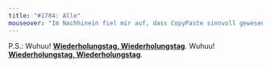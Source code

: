 ```yaml
---
title: "#1784: Alle"
mouseover: "Im Nachhinein fiel mir auf, dass CopyPaste sinnvoll gewesen wäre. Im Nachhinein fiel mir auf, dass CopyPaste sinnvoll gewesen wäre."
---
```


P.S.:
Wuhuu! <a href="http://www.fonflatter.de/kalender"><strong>Wiederholungstag, Wiederholungstag</strong></a>.
Wuhuu! <a href="http://www.fonflatter.de/kalender"><strong>Wiederholungstag, Wiederholungstag</strong></a>.
